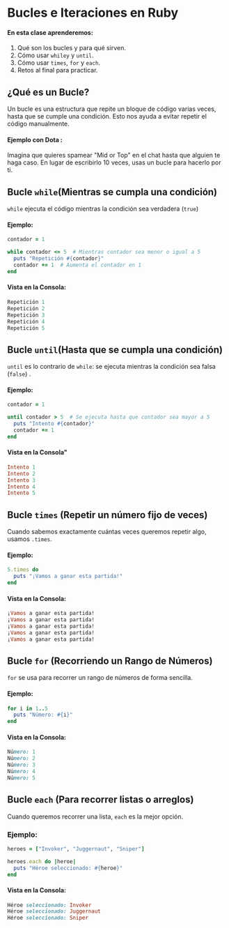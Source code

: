 # Bucles e Iteraciones en Ruby

#### En esta clase aprenderemos:
1. Qué son los bucles y para qué sirven.
2. Cómo usar ``whiley`` y ``until``.
3. Cómo usar ``times``, ``for`` y ``each``.
4. Retos al final para practicar.

## ¿Qué es un Bucle?
Un bucle es una estructura que repite un bloque de código varias veces, hasta que se cumple una condición. Esto nos ayuda a evitar repetir el código manualmente.

#### Ejemplo con Dota :
Imagina que quieres spamear "Mid or Top" en el chat hasta que alguien te haga caso.
En lugar de escribirlo 10 veces, usas un bucle para hacerlo por ti.

## Bucle ``while``(Mientras se cumpla una condición)
``while`` ejecuta el código mientras la condición sea verdadera (``true``)

#### Ejemplo:

```ruby 
contador = 1

while contador <= 5  # Mientras contador sea menor o igual a 5
  puts "Repetición #{contador}"
  contador += 1  # Aumenta el contador en 1
end
```

#### Vista en la Consola:

```ruby
Repetición 1
Repetición 2
Repetición 3
Repetición 4
Repetición 5
```

## Bucle ``until``(Hasta que se cumpla una condición)
``until`` es lo contrario de ``while``: se ejecuta mientras la condición sea falsa (``false``) .

#### Ejemplo:

```ruby
contador = 1

until contador > 5  # Se ejecuta hasta que contador sea mayor a 5
  puts "Intento #{contador}"
  contador += 1
end
```

#### Vista en la Consola" 

```ruby
Intento 1
Intento 2
Intento 3
Intento 4
Intento 5
```

## Bucle ``times`` (Repetir un número fijo de veces)
Cuando sabemos exactamente cuántas veces queremos repetir algo, usamos ``.times``.

#### Ejemplo: 

```ruby
5.times do
  puts "¡Vamos a ganar esta partida!"
end
```

#### Vista en la Consola:

```ruby
¡Vamos a ganar esta partida!
¡Vamos a ganar esta partida!
¡Vamos a ganar esta partida!
¡Vamos a ganar esta partida!
¡Vamos a ganar esta partida!
```

## Bucle ``for`` (Recorriendo un Rango de Números)
``for`` se usa para recorrer un rango de números de forma sencilla.

#### Ejemplo:

```ruby
for i in 1..5
  puts "Número: #{i}"
end
```

#### Vista en la Consola:

```ruby
Número: 1
Número: 2
Número: 3
Número: 4
Número: 5
```

## Bucle ``each`` (Para recorrer listas o arreglos)
Cuando queremos recorrer una lista, ``each`` es la mejor opción.

### Ejemplo:

```ruby
heroes = ["Invoker", "Juggernaut", "Sniper"]

heroes.each do |heroe|
  puts "Héroe seleccionado: #{heroe}"
end
```

#### Vista en la Consola:

```ruby
Héroe seleccionado: Invoker
Héroe seleccionado: Juggernaut
Héroe seleccionado: Sniper
```
